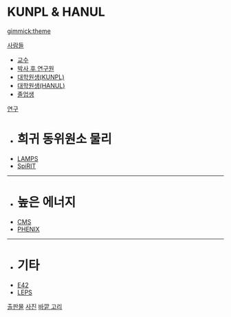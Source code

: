 <!--
  -- Name of your wiki
  -- Do NOT remove the leading `#` character.
  -->

# KUNPL & HANUL


<!--
  -- Default theme
  -- (Read: http://dynalon.github.io/mdwiki/#!customizing.md#Theme_chooser)
  -->

<!--[gimmick:theme](simplex)-->
<!--[gimmick:theme](united)-->
<!--[gimmick:theme](yeti)-->

[gimmick:theme](united)

<!--
  -- Navigation
  -- (Read: http://dynalon.github.io/mdwiki/#!quickstart.md#Adding_a_navigation)
  -->

[사람들]()

  * [교수](pages/professors.md)
  * [박사 후 연구원](pages/postdocs.md)
  * [대학원생(KUNPL)](pages/students.md)
  * [대학원생(HANUL)](pages/students2.md)
  * [졸업생](pages/graduates.md)

[연구]()

  * # 희귀 동위원소 물리
  * [LAMPS](pages/lamps.md)
  * [SpiRIT](pages/spirit.md)
  - - - -
  * # 높은 에너지
  * [CMS](pages/cms.md)
  * [PHENIX](pages/phenix.md)
  - - - -
  * # 기타
  * [E42](pages/e42.md)
  * [LEPS](pages/leps.md)

[출판물](pages/publications.md)
[사진](pages/photos.md)
[바깥 고리](pages/links.md)


<!-- A more complex navigation example: ----------------------------------------

[Menu Item 1]()

  * # SubMenu Heading 1
  * [SubMenu Item 1](pages/subitem1.md)
  * [SubMenu Item 2](pages/subitem2.md)
  - - - -
  * # SubMenu Heading 2
  * [SubMenu Item 3](pages/subitem3.md)
  - - - -
  * # SubMenu Heading 3
  * [SubMenu Item 3](pages/subitem3.md)

[Menu Item 2](pages/item2.md)

[Menu Item 3](pages/item3.md)

---------------------------------------------------------------------------- -->

<!--
  -- Change the Language
  -- Could be useful when there's more than one language wiki.
  -->

<!--
[Change the Language]()

  * [English (United States)](/en_US/)
  * [English (United Kingdom)](/en_GB/)
  * [Italian](/it/)
-->

<!--
  -- Let the user choose a theme
  -- (Read: http://dynalon.github.io/mdwiki/#!quickstart.md#Adding_a_navigation)
  -->

<!--
[gimmick:themechooser](Choose theme)
-->
